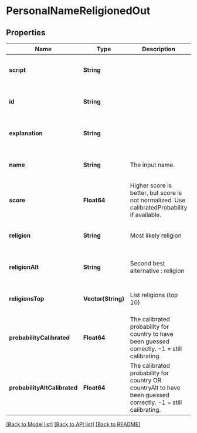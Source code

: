 # PersonalNameReligionedOut


## Properties
Name | Type | Description | Notes
------------ | ------------- | ------------- | -------------
**script** | **String** |  | [optional] [default to nothing]
**id** | **String** |  | [optional] [default to nothing]
**explanation** | **String** |  | [optional] [default to nothing]
**name** | **String** | The input name. | [optional] [default to nothing]
**score** | **Float64** | Higher score is better, but score is not normalized. Use calibratedProbability if available.  | [optional] [default to nothing]
**religion** | **String** | Most likely religion | [optional] [default to nothing]
**religionAlt** | **String** | Second best alternative : religion  | [optional] [default to nothing]
**religionsTop** | **Vector{String}** | List religions (top 10) | [optional] [default to nothing]
**probabilityCalibrated** | **Float64** | The calibrated probability for country to have been guessed correctly. -1 &#x3D; still calibrating.  | [optional] [default to nothing]
**probabilityAltCalibrated** | **Float64** | The calibrated probability for country OR countryAlt to have been guessed correctly. -1 &#x3D; still calibrating.  | [optional] [default to nothing]


[[Back to Model list]](../README.md#models) [[Back to API list]](../README.md#api-endpoints) [[Back to README]](../README.md)


